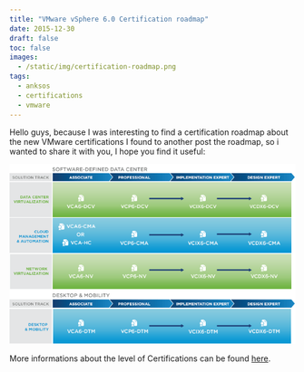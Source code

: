 ```yaml
---
title: "VMware vSphere 6.0 Certification roadmap"
date: 2015-12-30
draft: false
toc: false
images:
  - /static/img/certification-roadmap.png
tags:
  - anksos
  - certifications
  - vmware
---
```


Hello guys, because I was interesting to find a certification roadmap about the new VMware certifications I found to another post the roadmap, so i wanted to share it with you, I hope you find it useful:

![certification-roadmap.png](/static/img/certification-roadmap.png)

More informations about the level of Certifications can be found [here](https://mylearn.vmware.com/lcms/web/portals/certification/datasheets/VMware_Education_CertificationStructure_SerivceBrief_v3_013015.pdf).
